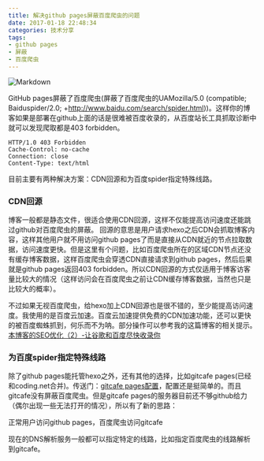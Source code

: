 ```yaml
---
title: 解决github pages屏蔽百度爬虫的问题
date: 2017-01-18 22:48:34
categories: 技术分享
tags:
- github pages
- 屏蔽
- 百度爬虫
---
```


![Markdown](http://p1.bqimg.com/1949/82bd234fbaaa83e4.png)

<!--more-->

GitHub pages屏蔽了百度爬虫(屏蔽了百度爬虫的UAMozilla/5.0 (compatible; Baiduspider/2.0; +http://www.baidu.com/search/spider.html))。这样你的博客如果是部署在github上面的话是很难被百度收录的，从百度站长工具抓取诊断中就可以发现爬取都是403 forbidden。

```
HTTP/1.0 403 Forbidden
Cache-Control: no-cache
Connection: close
Content-Type: text/html
```

目前主要有两种解决方案：CDN回源和为百度spider指定特殊线路。

### CDN回源

博客一般都是静态文件，很适合使用CDN回源，这样不仅能提高访问速度还能跳过github对百度爬虫的屏蔽。
回源的意思是用户请求hexo之后CDN会抓取博客内容，这样其他用户就不用访问github pages了而是直接从CDN就近的节点拉取数据，访问速度更快。但是这里有个问题，比如百度爬虫所在的区域CDN节点还没有缓存博客数据，这样百度爬虫会穿透CDN直接请求到github pages，然后后果就是github pages返回403 forbidden。所以CDN回源的方式仅适用于博客访客量比较大的情况（这样访问会在百度爬虫之前让CDN缓存博客数据，当然也只是比较大的概率）。

不过如果无视百度爬虫，给hexo加上CDN回源也是很不错的，至少能提高访问速度。我使用的是百度云加速。百度云加速提供免费的CDN加速功能，还可以更快的被百度蜘蛛抓到，何乐而不为呐。部分操作可以参考我的这篇博客的相关提示。[本博客的SEO优化（2）-让谷歌和百度尽快收录你](http://www.steven7.top/2016/08/15/Hexo-Seo-2/)

### 为百度spider指定特殊线路

除了github pages能托管hexo之外，还有其他的选择，比如gitcafe pages(已经和coding.net合并)。传送门：[gitcafe pages配置](https://coding.net/help/doc/pages/index.html)，配置还是挺简单的。而且gitcafe没有屏蔽百度爬虫。但是gitcafe pages的服务器目前还不够github给力（偶尔出现一些无法打开的情况），所以有了新的思路：

正常用户访问github pages，百度爬虫访问gitcafe

现在的DNS解析服务一般都可以指定特定的线路，比如指定百度爬虫的线路解析到gitcafe。

